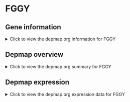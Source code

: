 <h1>FGGY</h1>

<h2>Gene information</h2>
<details>
  <summary>Click to view the depmap.org information for FGGY</summary>
  <iframe src="https://depmap.org/portal/gene/FGGY?tab=about" style="border:none;width:100%;height:800px"></iframe>
</details>

<h2>Depmap overview</h2>
<details>
  <summary>Click to view the depmap.org summary for FGGY</summary>
  <iframe src="https://depmap.org/portal/gene/FGGY?tab=overview" style="border:none;width:100%;height:800px"></iframe>
</details>

<h2>Depmap expression</h2>
<details>
  <summary>Click to view the depmap.org expression data for FGGY</summary>
  <iframe src="https://depmap.org/portal/gene/FGGY?tab=characterization" style="border:none;width:100%;height:800px"></iframe>
</details>


<!--
<h2>Reactome Pathway diagram</h2>
<details>
  <summary>Click to view Reactome pathway for FGGY</summary>
  PNAME
</details>
-->


